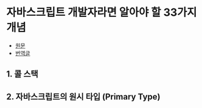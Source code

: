 # 자바스크립트 개발자라면 알아야 할 33가지 개념

- [원문](https://github.com/leonardomso/33-js-concepts)
- [번역글](https://velog.io/@jakeseo_me/2019-03-15-2303-작성됨-rmjta5a3xh)

## 1. 콜 스택

## 2. 자바스크립트의 원시 타입 (Primary Type)